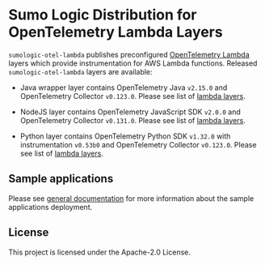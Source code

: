 # Sumo Logic Distribution for OpenTelemetry Lambda Layers

`sumologic-otel-lambda` publishes preconfigured [OpenTelemetry Lambda](https://github.com/open-telemetry/opentelemetry-lambda) layers which provide instrumentation for AWS Lambda functions.
Released `sumologic-otel-lambda` layers are available:

- Java wrapper layer contains OpenTelemetry Java `v2.15.0` and OpenTelemetry Collector `v0.123.0`. Please see list of [lambda layers](https://github.com/SumoLogic/sumologic-otel-lambda/blob/release-java-v2.15.0/java/README.md).

- NodeJS layer contains OpenTelemetry JavaScript SDK `v2.0.0` and OpenTelemetry Collector `v0.131.0`. Please see list of [lambda layers](https://github.com/SumoLogic/sumologic-otel-lambda/blob/release-nodejs-v2.0.0/nodejs/README.md).

- Python layer contains OpenTelemetry Python SDK `v1.32.0` with instrumentation `v0.53b0` and OpenTelemetry Collector `v0.123.0`. Please see list of [lambda layers](https://github.com/SumoLogic/sumologic-otel-lambda/blob/release-python-v1.32.0/python/README.md).

## Sample applications

Please see [general documentation](./docs/sample_applications.md) for more information about the sample applications deployment.

## License

This project is licensed under the Apache-2.0 License.
